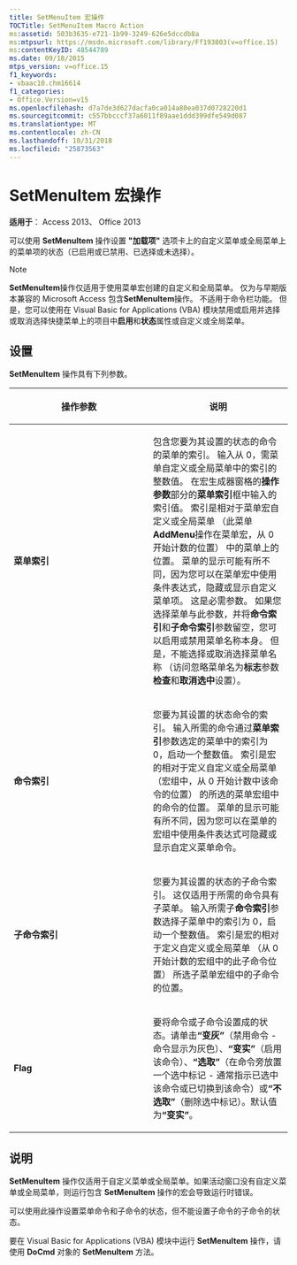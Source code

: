 ```yaml
---
title: SetMenuItem 宏操作
TOCTitle: SetMenuItem Macro Action
ms:assetid: 503b3635-e721-1b99-3249-626e5dccdb8a
ms:mtpsurl: https://msdn.microsoft.com/library/Ff193803(v=office.15)
ms:contentKeyID: 48544789
ms.date: 09/18/2015
mtps_version: v=office.15
f1_keywords:
- vbaac10.chm16614
f1_categories:
- Office.Version=v15
ms.openlocfilehash: d7a7de3d627dacfa0ca014a80ea037d0728220d1
ms.sourcegitcommit: c557bbcccf37a6011f89aae1ddd399dfe549d087
ms.translationtype: MT
ms.contentlocale: zh-CN
ms.lasthandoff: 10/31/2018
ms.locfileid: "25873563"
---
```

# <a name="setmenuitem-macro-action"></a>SetMenuItem 宏操作


**适用于**： Access 2013、 Office 2013

可以使用 **SetMenuItem** 操作设置 **"加载项"** 选项卡上的自定义菜单或全局菜单上的菜单项的状态（已启用或已禁用、已选择或未选择）。


> [!NOTE]
> <P><STRONG>SetMenuItem</STRONG>操作仅适用于使用菜单宏创建的自定义和全局菜单。 仅为与早期版本兼容的 Microsoft Access 包含<STRONG>SetMenuItem</STRONG>操作。 不适用于命令栏功能。 但是，您可以使用在 Visual Basic for Applications (VBA) 模块禁用或启用并选择或取消选择快捷菜单上的项目中<STRONG>启用</STRONG>和<STRONG>状态</STRONG>属性或自定义或全局菜单。</P>



## <a name="setting"></a>设置

**SetMenuItem** 操作具有下列参数。

<table>
<colgroup>
<col style="width: 50%" />
<col style="width: 50%" />
</colgroup>
<thead>
<tr class="header">
<th><p>操作参数</p></th>
<th><p>说明</p></th>
</tr>
</thead>
<tbody>
<tr class="odd">
<td><p><strong>菜单索引</strong></p></td>
<td><p>包含您要为其设置的状态的命令的菜单的索引。 输入从 0，需菜单自定义或全局菜单中的索引的整数值。 在宏生成器窗格的<strong>操作参数</strong>部分的<strong>菜单索引</strong>框中输入的索引值。 索引是相对于菜单宏自定义或全局菜单 （此菜单<strong>AddMenu</strong>操作在菜单宏，从 0 开始计数的位置） 中的菜单上的位置。 菜单的显示可能有所不同，因为您可以在菜单宏中使用条件表达式，隐藏或显示自定义菜单项。 这是必需参数。 如果您选择菜单与此参数，并将<strong>命令索引</strong>和<strong>子命令索引</strong>参数留空，您可以启用或禁用菜单名称本身。 但是，不能选择或取消选择菜单名称 （访问忽略菜单名为<strong>标志</strong>参数<strong>检查</strong>和<strong>取消选中</strong>设置）。</p></td>
</tr>
<tr class="even">
<td><p><strong>命令索引</strong></p></td>
<td><p>您要为其设置的状态命令的索引。 输入所需的命令通过<strong>菜单索引</strong>参数选定的菜单中的索引为 0，启动一个整数值。 索引是宏的相对于定义自定义或全局菜单 （宏组中，从 0 开始计数中该命令的位置） 的所选的菜单宏组中的命令的位置。 菜单的显示可能有所不同，因为您可以在菜单的宏组中使用条件表达式可隐藏或显示自定义菜单命令。</p></td>
</tr>
<tr class="odd">
<td><p><strong>子命令索引</strong></p></td>
<td><p>您要为其设置的状态的子命令索引。 这仅适用于所需的命令具有子菜单。 输入所需子<strong>命令索引</strong>参数选择子菜单中的索引为 0，启动一个整数值。 索引是宏的相对于定义自定义或全局菜单 （从 0 开始计数的宏组中的此子命令位置） 所选子菜单宏组中的子命令的位置。</p></td>
</tr>
<tr class="even">
<td><p><strong>Flag</strong></p></td>
<td><p>要将命令或子命令设置成的状态。请单击<strong>“变灰”</strong>（禁用命令 - 命令显示为灰色）、<strong>“变实”</strong>（启用该命令）、<strong>“选取”</strong>（在命令旁放置一个选中标记 - 通常指示已选中该命令或已切换到该命令）或<strong>“不选取”</strong>（删除选中标记）。默认值为<strong>“变实”</strong>。</p></td>
</tr>
</tbody>
</table>


## <a name="remarks"></a>说明

**SetMenuItem** 操作仅适用于自定义菜单或全局菜单。如果活动窗口没有自定义菜单或全局菜单，则运行包含 **SetMenuItem** 操作的宏会导致运行时错误。

可以使用此操作设置菜单命令和子命令的状态，但不能设置子命令的子命令的状态。

要在 Visual Basic for Applications (VBA) 模块中运行 **SetMenuItem** 操作，请使用 **DoCmd** 对象的 **SetMenuItem** 方法。

